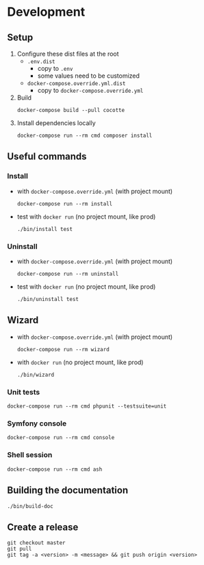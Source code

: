 # Development

## Setup

1. Configure these dist files at the root
	* `.env.dist` 
		* copy to `.env`
		* some values need to be customized
	* `docker-compose.override.yml.dist`
		* copy to `docker-compose.override.yml`
1. Build
	```
	docker-compose build --pull cocotte
	```
1. Install dependencies locally
	```
	docker-compose run --rm cmd composer install
	```

## Useful commands
### Install
* with `docker-compose.override.yml` (with project mount)
	```
	docker-compose run --rm install
	```
* test with `docker run` (no project mount, like prod)
	```
	./bin/install test
	```
### Uninstall
* with `docker-compose.override.yml` (with project mount)
	```
	docker-compose run --rm uninstall
	```
* test with `docker run` (no project mount, like prod)
	```
	./bin/uninstall test
	```
## Wizard
* with `docker-compose.override.yml` (with project mount)
	```
	docker-compose run --rm wizard
	```
* with `docker run` (no project mount, like prod)
	```
	./bin/wizard
	```
### Unit tests
```
docker-compose run --rm cmd phpunit --testsuite=unit 
```
### Symfony console
```
docker-compose run --rm cmd console
```
### Shell session
```
docker-compose run --rm cmd ash
```
## Building the documentation
```
./bin/build-doc
```
## Create a release

```
git checkout master
git pull
git tag -a <version> -m <message> && git push origin <version>
```
